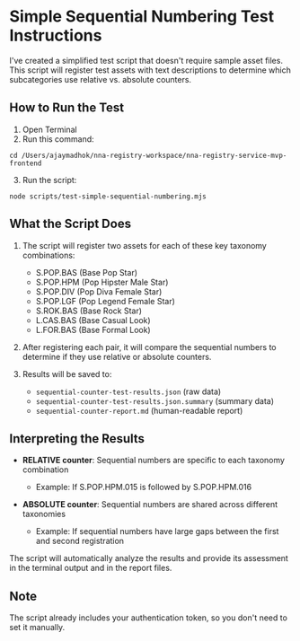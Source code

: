 # Simple Sequential Numbering Test Instructions

I've created a simplified test script that doesn't require sample asset files. This script will register test assets with text descriptions to determine which subcategories use relative vs. absolute counters.

## How to Run the Test

1. Open Terminal
2. Run this command:
```
cd /Users/ajaymadhok/nna-registry-workspace/nna-registry-service-mvp-frontend
```

3. Run the script:
```
node scripts/test-simple-sequential-numbering.mjs
```

## What the Script Does

1. The script will register two assets for each of these key taxonomy combinations:
   - S.POP.BAS (Base Pop Star)
   - S.POP.HPM (Pop Hipster Male Star)
   - S.POP.DIV (Pop Diva Female Star)
   - S.POP.LGF (Pop Legend Female Star)
   - S.ROK.BAS (Base Rock Star)
   - L.CAS.BAS (Base Casual Look)
   - L.FOR.BAS (Base Formal Look)

2. After registering each pair, it will compare the sequential numbers to determine if they use relative or absolute counters.

3. Results will be saved to:
   - `sequential-counter-test-results.json` (raw data)
   - `sequential-counter-test-results.json.summary` (summary data)
   - `sequential-counter-report.md` (human-readable report)

## Interpreting the Results

- **RELATIVE counter**: Sequential numbers are specific to each taxonomy combination
   - Example: If S.POP.HPM.015 is followed by S.POP.HPM.016
   
- **ABSOLUTE counter**: Sequential numbers are shared across different taxonomies
   - Example: If sequential numbers have large gaps between the first and second registration

The script will automatically analyze the results and provide its assessment in the terminal output and in the report files.

## Note

The script already includes your authentication token, so you don't need to set it manually.